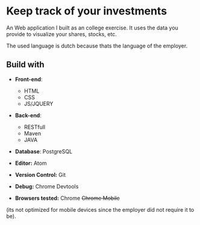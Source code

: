 # Keep track of your investments
An Web application I built as an college exercise.
It uses the data you provide to visualize your shares, stocks, etc.

The used language is dutch because thats the language of the employer.

## Build with
* **Front-end**:
  * HTML
  * CSS
  * JS/JQUERY
  
* **Back-end**:
  * RESTfull
  * Maven
  * JAVA
  
* **Database**: PostgreSQL

* **Editor:** Atom
* **Version Control:** Git
* **Debug:** Chrome Devtools
* **Browsers tested:** Chrome ~~Chrome Mobile~~ 

(its not optimized for mobile devices since the employer did not require it to be).
